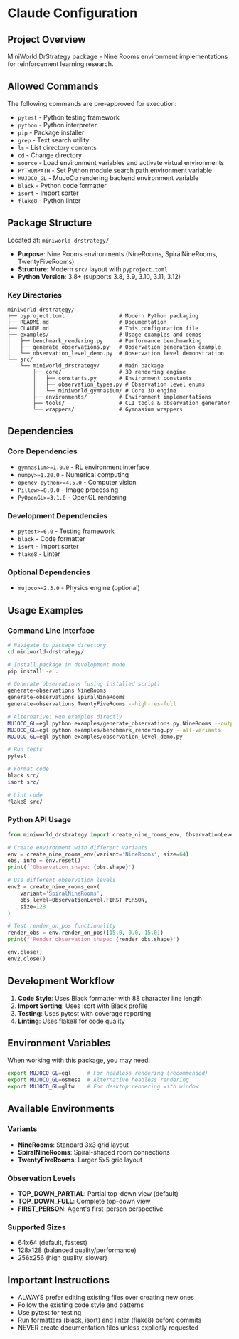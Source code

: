 # Claude Configuration

## Project Overview
MiniWorld DrStrategy package - Nine Rooms environment implementations for reinforcement learning research.

## Allowed Commands

The following commands are pre-approved for execution:

- `pytest` - Python testing framework
- `python` - Python interpreter 
- `pip` - Package installer
- `grep` - Text search utility
- `ls` - List directory contents
- `cd` - Change directory
- `source` - Load environment variables and activate virtual environments
- `PYTHONPATH` - Set Python module search path environment variable
- `MUJOCO_GL` - MuJoCo rendering backend environment variable
- `black` - Python code formatter
- `isort` - Import sorter
- `flake8` - Python linter

## Package Structure

Located at: `miniworld-drstrategy/`
- **Purpose**: Nine Rooms environments (NineRooms, SpiralNineRooms, TwentyFiveRooms)
- **Structure**: Modern `src/` layout with `pyproject.toml`
- **Python Version**: 3.8+ (supports 3.8, 3.9, 3.10, 3.11, 3.12)

### Key Directories
```
miniworld-drstrategy/
├── pyproject.toml                 # Modern Python packaging
├── README.md                      # Documentation
├── CLAUDE.md                      # This configuration file
├── examples/                      # Usage examples and demos
│   ├── benchmark_rendering.py     # Performance benchmarking
│   ├── generate_observations.py   # Observation generation example
│   └── observation_level_demo.py  # Observation level demonstration
└── src/
    └── miniworld_drstrategy/      # Main package
        ├── core/                  # 3D rendering engine
        │   ├── constants.py       # Environment constants
        │   ├── observation_types.py # Observation level enums
        │   └── miniworld_gymnasium/ # Core 3D engine
        ├── environments/          # Environment implementations
        ├── tools/                 # CLI tools & observation generator
        └── wrappers/              # Gymnasium wrappers
```

## Dependencies

### Core Dependencies
- `gymnasium>=1.0.0` - RL environment interface
- `numpy>=1.20.0` - Numerical computing
- `opencv-python>=4.5.0` - Computer vision
- `Pillow>=8.0.0` - Image processing
- `PyOpenGL>=3.1.0` - OpenGL rendering

### Development Dependencies
- `pytest>=6.0` - Testing framework
- `black` - Code formatter
- `isort` - Import sorter
- `flake8` - Linter

### Optional Dependencies
- `mujoco>=2.3.0` - Physics engine (optional)

## Usage Examples

### Command Line Interface
```bash
# Navigate to package directory
cd miniworld-drstrategy/

# Install package in development mode
pip install -e .

# Generate observations (using installed script)
generate-observations NineRooms
generate-observations SpiralNineRooms  
generate-observations TwentyFiveRooms --high-res-full

# Alternative: Run examples directly
MUJOCO_GL=egl python examples/generate_observations.py NineRooms --output-dir test_output
MUJOCO_GL=egl python examples/benchmark_rendering.py --all-variants
MUJOCO_GL=egl python examples/observation_level_demo.py

# Run tests
pytest

# Format code
black src/
isort src/

# Lint code
flake8 src/
```

### Python API Usage
```python
from miniworld_drstrategy import create_nine_rooms_env, ObservationLevel

# Create environment with different variants
env = create_nine_rooms_env(variant='NineRooms', size=64)
obs, info = env.reset()
print(f'Observation shape: {obs.shape}')

# Use different observation levels
env2 = create_nine_rooms_env(
    variant='SpiralNineRooms', 
    obs_level=ObservationLevel.FIRST_PERSON, 
    size=128
)

# Test render_on_pos functionality
render_obs = env.render_on_pos([15.0, 0.0, 15.0])
print(f'Render observation shape: {render_obs.shape}')

env.close()
env2.close()
```

## Development Workflow

1. **Code Style**: Uses Black formatter with 88 character line length
2. **Import Sorting**: Uses isort with Black profile
3. **Testing**: Uses pytest with coverage reporting
4. **Linting**: Uses flake8 for code quality

## Environment Variables

When working with this package, you may need:
```bash
export MUJOCO_GL=egl     # For headless rendering (recommended)
export MUJOCO_GL=osmesa  # Alternative headless rendering
export MUJOCO_GL=glfw    # For desktop rendering with window
```

## Available Environments

### Variants
- **NineRooms**: Standard 3x3 grid layout
- **SpiralNineRooms**: Spiral-shaped room connections
- **TwentyFiveRooms**: Larger 5x5 grid layout

### Observation Levels
- **TOP_DOWN_PARTIAL**: Partial top-down view (default)
- **TOP_DOWN_FULL**: Complete top-down view
- **FIRST_PERSON**: Agent's first-person perspective

### Supported Sizes
- 64x64 (default, fastest)
- 128x128 (balanced quality/performance)
- 256x256 (high quality, slower)

## Important Instructions

- ALWAYS prefer editing existing files over creating new ones
- Follow the existing code style and patterns
- Use pytest for testing
- Run formatters (black, isort) and linter (flake8) before commits
- NEVER create documentation files unless explicitly requested